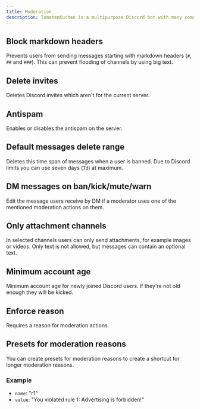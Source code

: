 ```yaml
---
title: Moderation
description: TomatenKuchen is a multipurpose Discord bot with many common and innovative features for your server. Explains all moderation settings.
---
```


## Block markdown headers
Prevents users from sending messages starting with markdown headers (`#`, `##` and `###`). This can prevent flooding of channels by using big text.

## Delete invites
Deletes Discord invites which aren't for the current server.

## Antispam
Enables or disables the antispam on the server.

## Default messages delete range
Deletes this time span of messages when a user is banned. Due to Discord limits you can use seven days (`7d`) at maximum.

## DM messages on ban/kick/mute/warn
Edit the message users receive by DM if a moderator uses one of the mentioned moderation actions on them.

## Only attachment channels
In selected channels users can only send attachments, for example images or videos. Only text is not allowed, but messages can contain an optional text.

## Minimum account age
Minimum account age for newly joined Discord users. If they're not old enough they will be kicked.

## Enforce reason
Requires a reason for moderation actions.

## Presets for moderation reasons
You can create presets for moderation reasons to create a shortcut for longer moderation reasons.

### Example
- `name`: "r1"
- `value`: "You violated rule 1: Advertising is forbidden!"
